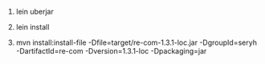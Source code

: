 
1. lein uberjar

2. lein install

3. mvn install:install-file -Dfile=target/re-com-1.3.1-loc.jar -DgroupId=seryh -DartifactId=re-com -Dversion=1.3.1-loc -Dpackaging=jar
